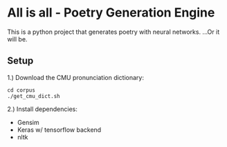 # All is all - Poetry Generation Engine

This is a python project that generates poetry with neural networks. ...Or it will be.

## Setup

1.) Download the CMU pronunciation dictionary:

	cd corpus
	./get_cmu_dict.sh
	
2.) Install dependencies: 

* Gensim
* Keras w/ tensorflow backend
* nltk


